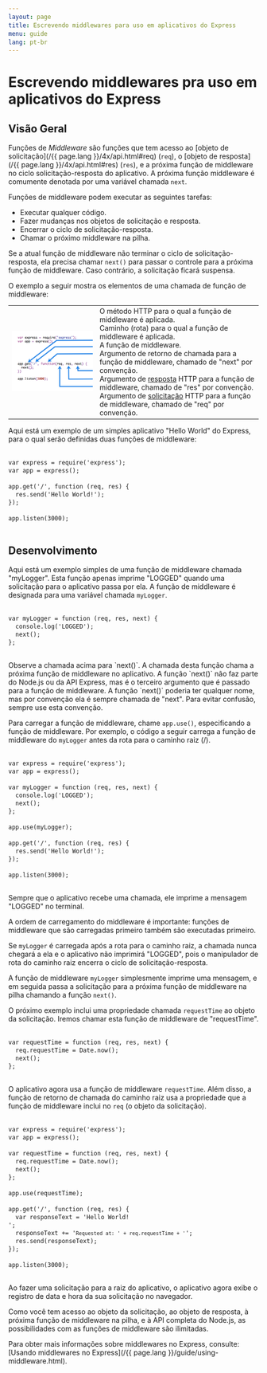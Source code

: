 ```yaml
---
layout: page
title: Escrevendo middlewares para uso em aplicativos do Express
menu: guide
lang: pt-br
---
```

<!---
 Copyright (c) 2016 StrongLoop, IBM, and Express Contributors
 License: MIT
-->

# Escrevendo middlewares pra uso em aplicativos do Express

<h2>Visão Geral</h2>

Funções de *Middleware* são funções que tem acesso
ao [objeto de solicitação](/{{ page.lang }}/4x/api.html#req)
(`req`), o [objeto de resposta](/{{ page.lang }}/4x/api.html#res)
(`res`), e a próxima função de middleware no ciclo
solicitação-resposta do aplicativo. A próxima função middleware é
comumente denotada por uma variável chamada `next`.

Funções de middleware podem executar as seguintes tarefas:

* Executar qualquer código.
* Fazer mudanças nos objetos de solicitação e resposta.
* Encerrar o ciclo de solicitação-resposta.
* Chamar o próximo middleware na pilha.

Se a atual função de middleware não terminar o ciclo de
solicitação-resposta, ela precisa chamar `next()`
para passar o controle para a próxima função de middleware. Caso
contrário, a solicitação ficará suspensa.

O exemplo a seguir mostra os elementos de uma chamada de função de middleware:

<table id="mw-fig"> 
<tr><td id="mw-fig-imgcell">
<img src="/images/express-mw.png" id="mw-fig-img" />
</td>
<td class="mw-fig-callouts">
<div class="callout" id="callout1">O método HTTP para o qual a função de middleware é aplicada.</div>

<div class="callout" id="callout2">Caminho (rota) para o qual a função de middleware é aplicada.</div>

<div class="callout" id="callout3">A função de middleware.</div>

<div class="callout" id="callout4">Argumento de retorno de chamada para a função de middleware, chamado de "next" por convenção.</div>

<div class="callout" id="callout5">Argumento de <a href="../4x/api.html#res">resposta</a> HTTP para a função de middleware, chamado de "res" por convenção.</div>

<div class="callout" id="callout6">Argumento de <a href="../4x/api.html#req">solicitação</a> HTTP para a função de middleware, chamado de "req" por convenção.</div>
</td></tr>
</table>

Aqui está um exemplo de um simples aplicativo "Hello World" do
Express, para o qual serão definidas duas funções de middleware:

<pre>
<code class="language-javascript" translate="no">
var express = require('express');
var app = express();

app.get('/', function (req, res) {
  res.send('Hello World!');
});

app.listen(3000);
</code>
</pre>

<h2>Desenvolvimento</h2>

Aqui está um exemplo simples de uma função de middleware chamada "myLogger". Esta
função apenas imprime "LOGGED" quando uma solicitação para o aplicativo passa por ela. A
função de middleware é designada para uma variável chamada `myLogger`.

<pre>
<code class="language-javascript" translate="no">
var myLogger = function (req, res, next) {
  console.log('LOGGED');
  next();
};
</code>
</pre>

<div class="doc-box doc-notice" markdown="1">
Observe a chamada acima para `next()`.  A chamada
desta função chama a próxima função de middleware no aplicativo.
A função `next()` não faz parte do Node.js
ou da API Express, mas é o terceiro argumento que é passado para a
função de middleware. A função `next()` poderia ter
qualquer nome, mas por convenção ela é sempre chamada de "next". Para
evitar confusão, sempre use esta convenção.
</div>

Para carregar a função de middleware, chame `app.use()`, especificando a função de middleware.
Por exemplo, o código a seguir carrega a função de middleware do `myLogger` antes da rota para o caminho raiz (/).

<pre>
<code class="language-javascript" translate="no">
var express = require('express');
var app = express();

var myLogger = function (req, res, next) {
  console.log('LOGGED');
  next();
};

app.use(myLogger);

app.get('/', function (req, res) {
  res.send('Hello World!');
});

app.listen(3000);
</code>
</pre>

Sempre que o aplicativo recebe uma chamada, ele imprime a mensagem "LOGGED" no terminal.

A ordem de carregamento do middleware é importante: funções de middleware que são carregadas primeiro também são executadas primeiro.


Se `myLogger` é carregada após a rota para o
caminho raiz, a chamada nunca chegará a ela e o aplicativo não
imprimirá "LOGGED", pois o manipulador de rota do caminho raiz
encerra o ciclo de solicitação-resposta.

A função de middleware `myLogger` simplesmente imprime uma mensagem, e em seguida passa a solicitação para a próxima
função de middleware na pilha chamando a função `next()`.

O próximo exemplo inclui uma propriedade chamada
`requestTime` ao objeto da solicitação. Iremos
chamar esta função de middleware de "requestTime".

<pre>
<code class="language-javascript" translate="no">
var requestTime = function (req, res, next) {
  req.requestTime = Date.now();
  next();
};
</code>
</pre>

O aplicativo agora usa a função de middleware `requestTime`. Além
disso, a função de retorno de chamada do caminho raiz usa a
propriedade que a função de middleware inclui no
`req` (o objeto da solicitação).

<pre>
<code class="language-javascript" translate="no">
var express = require('express');
var app = express();

var requestTime = function (req, res, next) {
  req.requestTime = Date.now();
  next();
};

app.use(requestTime);

app.get('/', function (req, res) {
  var responseText = 'Hello World!<br>';
  responseText += '<small>Requested at: ' + req.requestTime + '</small>';
  res.send(responseText);
});

app.listen(3000);
</code>
</pre>

Ao fazer uma solicitação para a raiz do aplicativo, o
aplicativo agora exibe o registro de data e hora da sua solicitação
no navegador.

Como você tem acesso ao objeto da solicitação, ao objeto de
resposta, à próxima função de middleware na pilha, e à API completa do
Node.js, as possibilidades com as funções de middleware são ilimitadas.

Para obter mais informações sobre middlewares no Express,
consulte: [Usando
middlewares no Express](/{{ page.lang }}/guide/using-middleware.html).
